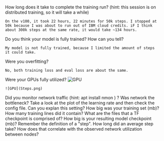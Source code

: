 How long does it take to complete the training run? (hint: this session is on distributed training, so it will take a while)
```
On the v100, it took 22 hours, 22 minutes for 50k steps. I stopped at 50k because I was about to run out of IBM cloud credits. iF I think about 300k steps at the same rate, it would take ~134 hours.
```

Do you think your model is fully trained? How can you tell?
```
My model is not fully trained, because I limited the amount of steps it could take.
```
Were you overfitting?
```
No, both training loss and eval loss are about the same.
```

Were your GPUs fully utilized?
![GPU](Steps.png)

```
![GPU](Steps.png)
```


Did you monitor network traffic (hint: apt install nmon ) ? Was network the bottleneck?
Take a look at the plot of the learning rate and then check the config file. Can you explan this setting?
How big was your training set (mb)? How many training lines did it contain?
What are the files that a TF checkpoint is comprised of?
How big is your resulting model checkpoint (mb)?
Remember the definition of a "step". How long did an average step take?
How does that correlate with the observed network utilization between nodes?

